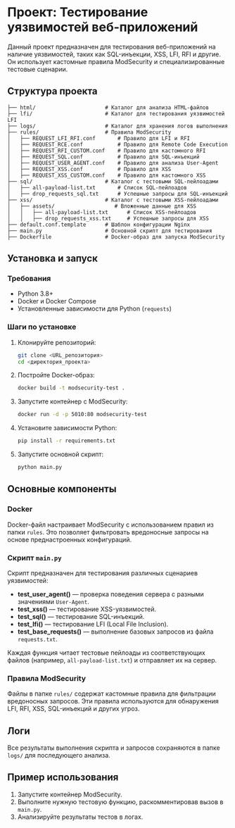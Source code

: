 # Проект: Тестирование уязвимостей веб-приложений

Данный проект предназначен для тестирования веб-приложений на наличие уязвимостей, таких как SQL-инъекции, XSS, LFI, RFI и другие. Он использует кастомные правила ModSecurity и специализированные тестовые сценарии.

## Структура проекта

```plaintext
├── html/                      # Каталог для анализа HTML-файлов
├── lfi/                       # Каталог для тестирования уязвимостей LFI
├── logs/                      # Каталог для хранения логов выполнения
├── rules/                     # Правила ModSecurity
│   ├── REQUEST_LFI_RFI.conf       # Правило для LFI и RFI
│   ├── REQUEST_RCE.conf           # Правило для Remote Code Execution
│   ├── REQUEST_RFI_CUSTOM.conf    # Правило для кастомного RFI
│   ├── REQUEST_SQL.conf           # Правило для SQL-инъекций
│   ├── REQUEST_USER_AGENT.conf    # Правило для анализа User-Agent
│   ├── REQUEST_XSS.conf           # Правило для XSS
│   ├── REQUEST_XSS_CUSTOM.conf    # Правило для кастомного XSS
├── sql/                       # Каталог с тестовыми SQL-пейлоадами
│   ├── all-payload-list.txt       # Список SQL-пейлоадов
│   ├── drop_requests_sql.txt      # Успешные запросы для SQL-инъекций
├── xss/                       # Каталог с тестовыми XSS-пейлоадами
│   ├── assets/                   # Вложенные данные для XSS
│   │   ├── all-payload-list.txt      # Список XSS-пейлоадов
│   │   ├── drop_requests_xss.txt     # Успешные запросы для XSS
├── default.conf.template      # Шаблон конфигурации Nginx
├── main.py                    # Основной скрипт для тестирования
├── Dockerfile                 # Docker-образ для запуска ModSecurity
```

## Установка и запуск

### Требования

- Python 3.8+
- Docker и Docker Compose
- Установленные зависимости для Python (`requests`)

### Шаги по установке

1. Клонируйте репозиторий:
   ```bash
   git clone <URL_репозитория>
   cd <директория_проекта>
   ```

2. Постройте Docker-образ:
   ```bash
   docker build -t modsecurity-test .
   ```

3. Запустите контейнер с ModSecurity:
   ```bash
   docker run -d -p 5010:80 modsecurity-test
   ```

4. Установите зависимости Python:
   ```bash
   pip install -r requirements.txt
   ```

5. Запустите основной скрипт:
   ```bash
   python main.py
   ```

## Основные компоненты

### Docker

Docker-файл настраивает ModSecurity с использованием правил из папки `rules`. Это позволяет фильтровать вредоносные запросы на основе преднастроенных конфигураций.

### Скрипт `main.py`

Скрипт предназначен для тестирования различных сценариев уязвимостей:
- **test_user_agent()** — проверка поведения сервера с разными значениями `User-Agent`.
- **test_xss()** — тестирование XSS-уязвимостей.
- **test_sql()** — тестирование SQL-инъекций.
- **test_lfi()** — тестирование LFI (Local File Inclusion).
- **test_base_requests()** — выполнение базовых запросов из файла `requests.txt`.

Каждая функция читает тестовые пейлоады из соответствующих файлов (например, `all-payload-list.txt`) и отправляет их на сервер.

### Правила ModSecurity

Файлы в папке `rules/` содержат кастомные правила для фильтрации вредоносных запросов. Эти правила используются для обнаружения LFI, RFI, XSS, SQL-инъекций и других угроз.

## Логи

Все результаты выполнения скрипта и запросов сохраняются в папке `logs/` для последующего анализа.

## Пример использования

1. Запустите контейнер ModSecurity.
2. Выполните нужную тестовую функцию, раскомментировав вызов в `main.py`.
3. Анализируйте результаты тестов в логах.
